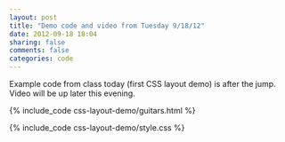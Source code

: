 ```yaml
---
layout: post
title: "Demo code and video from Tuesday 9/18/12"
date: 2012-09-18 18:04
sharing: false
comments: false
categories: code 
---
```


Example code from class today (first CSS layout demo) is after the jump. Video will be up later this evening.

<!-- more -->

{% include_code css-layout-demo/guitars.html %}

{% include_code css-layout-demo/style.css %}
